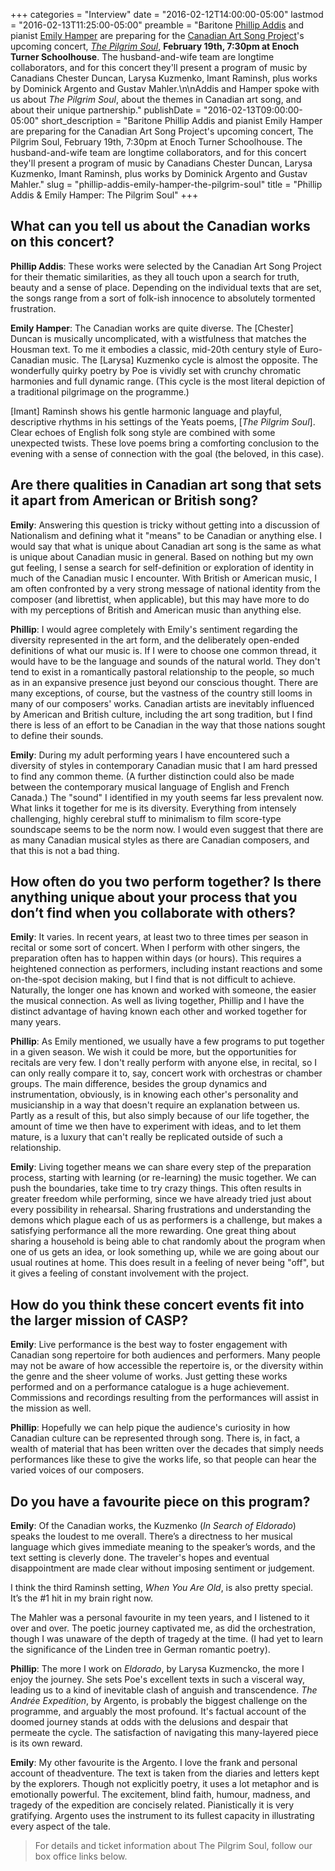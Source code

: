 +++
categories = "Interview"
date = "2016-02-12T14:00:00-05:00"
lastmod = "2016-02-13T11:25:00-05:00"
preamble = "Baritone [Phillip Addis](/scene/people/phillip-addis/) and pianist [Emily Hamper](/scene/people/emily-hamper/) are preparing for the [Canadian Art Song Project](/scene/companies/canadian-art-song-project/)'s upcoming concert, [*The Pilgrim Soul*](http://www.canadianartsongproject.ca/concert-season/#feb19), **February 19th, 7:30pm at Enoch Turner Schoolhouse**. The husband-and-wife team are longtime collaborators, and for this concert they'll present a program of music by Canadians Chester Duncan, Larysa Kuzmenko, Imant Raminsh, plus works by Dominick Argento and Gustav Mahler.\n\nAddis and Hamper spoke with us about *The Pilgrim Soul*, about the themes in Canadian art song, and about their unique partnership."
publishDate = "2016-02-13T09:00:00-05:00"
short_description = "Baritone Phillip Addis and pianist Emily Hamper are preparing for the Canadian Art Song Project&#039;s upcoming concert, The Pilgrim Soul, February 19th, 7:30pm at Enoch Turner Schoolhouse. The husband-and-wife team are longtime collaborators, and for this concert they&#039;ll present a program of music by Canadians Chester Duncan, Larysa Kuzmenko, Imant Raminsh, plus works by Dominick Argento and Gustav Mahler."
slug = "phillip-addis-emily-hamper-the-pilgrim-soul"
title = "Phillip Addis &amp; Emily Hamper: The Pilgrim Soul"
+++

## What can you tell us about the Canadian works on this concert? 

**Phillip Addis**: These works were selected by the Canadian Art Song Project for their thematic similarities, as they all touch upon a search for truth, beauty and a sense of place. Depending on the individual texts that are set, the songs range from a sort of folk-ish innocence to absolutely tormented frustration.  

**Emily Hamper**: The Canadian works are quite diverse. The [Chester] Duncan is musically uncomplicated, with a wistfulness that matches the Housman text. To me it embodies a classic, mid-20th century style of Euro-Canadian music. The [Larysa] Kuzmenko cycle is almost the opposite. The wonderfully quirky poetry by Poe is vividly set with crunchy chromatic harmonies and full dynamic range. (This cycle is the most literal depiction of a traditional pilgrimage on the programme.)

[Imant] Raminsh shows his gentle harmonic language and playful, descriptive rhythms in his settings of the Yeats poems, [*The Pilgrim Soul*]. Clear echoes of English folk song style are combined with some unexpected twists. These love poems bring a comforting conclusion to the evening with a sense of connection with the goal (the beloved, in this case).

## Are there qualities in Canadian art song that sets it apart from American or British song?

**Emily**: Answering this question is tricky without getting into a discussion of Nationalism and defining what it "means" to be Canadian or anything else. I would say that what is unique about Canadian art song is the same as what is unique about Canadian music in general. Based on nothing but my own gut feeling, I sense a search for self-definition or exploration of identity in much of the Canadian music I encounter. With British or American music, I am often confronted by a very strong message of national identity from the composer (and librettist, when applicable), but this may have more to do with my perceptions of British and American music than anything else. 

**Phillip**: I would agree completely with Emily's sentiment regarding the diversity represented in the art form, and the deliberately open-ended definitions of what our music is. If I were to choose one common thread, it would have to be the language and sounds of the natural world. They don't tend to exist in a romantically pastoral relationship to the people, so much as in an expansive presence just beyond our conscious thought. There are many exceptions, of course, but the vastness of the country still looms in many of our composers' works.  Canadian artists are inevitably influenced by American and British culture, including the art song tradition, but I find there is less of an effort to be Canadian in the way that those nations sought to define their sounds.

**Emily**: During my adult performing years I have encountered such a diversity of styles in contemporary Canadian music that I am hard pressed to find any common theme. (A further distinction could also be made between the contemporary musical language of English and French Canada.) The "sound" I identified in my youth seems far less prevalent now. What links it together for me is its diversity. Everything from intensely challenging, highly cerebral stuff to minimalism to film score-type soundscape seems to be the norm now. I would even suggest that there are as many Canadian musical styles as there are Canadian composers, and that this is not a bad thing.

## How often do you two perform together? Is there anything unique about your process that you don’t find when you collaborate with others?

**Emily**: It varies. In recent years, at least two to three times per season in recital or some sort of concert. When I perform with other singers, the preparation often has to happen within days (or hours). This requires a heightened connection as performers, including instant reactions and some on-the-spot decision making, but I find that is not difficult to achieve. Naturally, the longer one has known and worked with someone, the easier the musical connection. As well as living together, Phillip and I have the distinct advantage of having known each other and worked together for many years. 

**Phillip**: As Emily mentioned, we usually have a few programs to put together in a given season.  We wish it could be more, but the opportunities for recitals are very few.  I don't really perform with anyone else, in recital, so I can only really compare it to, say, concert work with orchestras or chamber groups.  The main difference, besides the group dynamics and instrumentation, obviously, is in knowing each other's personality and musicianship in a way that doesn't require an explanation between us. Partly as a result of this, but also simply because of our life together, the amount of time we then have to experiment with ideas, and to let them mature, is a luxury that can't really be replicated outside of such a relationship.

**Emily**: Living together means we can share every step of the preparation process, starting with learning (or re-learning) the music together. We can push the boundaries, take time to try crazy things. This often results in greater freedom while performing, since we have already tried just about every possibility in rehearsal. Sharing frustrations and understanding the demons which plague each of us as performers is a challenge, but makes a satisfying performance all the more rewarding. One great thing about sharing a household is being able to chat randomly about the program when one of us gets an idea, or look something up, while we are going about our usual routines at home. This does result in a feeling of never being "off", but it gives a feeling of constant involvement with the project.

## How do you think these concert events fit into the larger mission of CASP?

**Emily**: Live performance is the best way to foster engagement with Canadian song repertoire for both audiences and performers. Many people may not be aware of how accessible the repertoire is, or the diversity within the genre and the sheer volume of works. Just getting these works performed and on a performance catalogue is a huge achievement. Commissions and recordings resulting from the performances will assist in the mission as well. 

**Phillip**: Hopefully we can help pique the audience's curiosity in how Canadian culture can be represented through song. There is, in fact, a wealth of material that has been written over the decades that simply needs performances like these to give the works life, so that people can hear the varied voices of our composers.

## Do you have a favourite piece on this program?

**Emily**: Of the Canadian works, the Kuzmenko (*In Search of Eldorado*) speaks the loudest to me overall. There’s a directness to her musical language which gives immediate meaning to the speaker’s words, and the text setting is cleverly done. The traveler's hopes and eventual disappointment are made clear without imposing sentiment or judgement. 

I think the third Raminsh setting, *When You Are Old*, is also pretty special. It’s the #1 hit in my brain right now.

The Mahler was a personal favourite in my teen years, and I listened to it over and over. The poetic journey captivated me, as did the orchestration, though I was unaware of the depth of tragedy at the time. (I had yet to learn the significance of the Linden tree in German romantic poetry).

**Phillip**: The more I work on *Eldorado*, by Larysa Kuzmencko, the more I enjoy the journey.  She sets Poe's excellent texts in such a visceral way, leading us to a kind of inevitable clash of anguish and transcendence. *The Andrée Expedition*, by Argento, is probably the biggest challenge on the programme, and arguably the most profound.  It's factual account of the doomed journey stands at odds with the delusions and despair that permeate the cycle.  The satisfaction of navigating this many-layered piece is its own reward.

**Emily**: My other favourite is the Argento. I love the frank and personal account of theadventure. The text is taken from the diaries and letters kept by the explorers. Though not explicitly poetry, it uses a lot metaphor and is emotionally powerful. The excitement, blind faith, humour, madness, and tragedy of the expedition are concisely related. Pianistically it is very gratifying. Argento uses the instrument to its fullest capacity in illustrating every aspect of the tale.

>For details and ticket information about The Pilgrim Soul, follow our box office links below.
